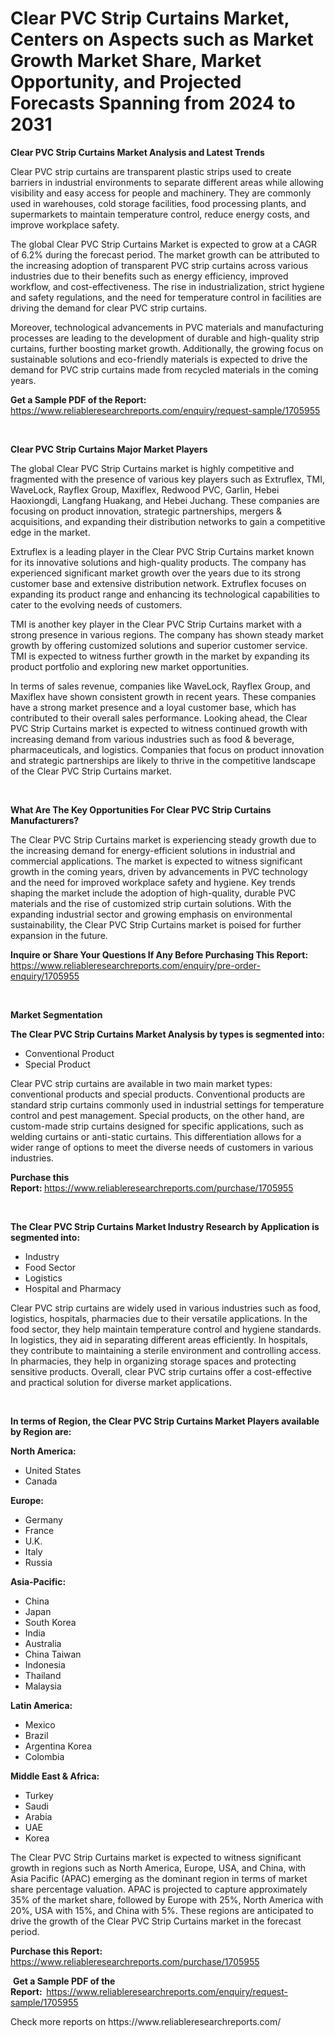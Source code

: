 <p><h1>Clear PVC Strip Curtains Market, Centers on Aspects such as Market Growth Market Share, Market Opportunity, and Projected Forecasts Spanning from 2024 to 2031</h1></p><p><strong>Clear PVC Strip Curtains Market Analysis and Latest Trends</strong></p>
<p><p>Clear PVC strip curtains are transparent plastic strips used to create barriers in industrial environments to separate different areas while allowing visibility and easy access for people and machinery. They are commonly used in warehouses, cold storage facilities, food processing plants, and supermarkets to maintain temperature control, reduce energy costs, and improve workplace safety.</p><p>The global Clear PVC Strip Curtains Market is expected to grow at a CAGR of 6.2% during the forecast period. The market growth can be attributed to the increasing adoption of transparent PVC strip curtains across various industries due to their benefits such as energy efficiency, improved workflow, and cost-effectiveness. The rise in industrialization, strict hygiene and safety regulations, and the need for temperature control in facilities are driving the demand for clear PVC strip curtains.</p><p>Moreover, technological advancements in PVC materials and manufacturing processes are leading to the development of durable and high-quality strip curtains, further boosting market growth. Additionally, the growing focus on sustainable solutions and eco-friendly materials is expected to drive the demand for PVC strip curtains made from recycled materials in the coming years.</p></p>
<p><strong>Get a Sample PDF of the Report:&nbsp;</strong> <a href="https://www.reliableresearchreports.com/enquiry/request-sample/1705955">https://www.reliableresearchreports.com/enquiry/request-sample/1705955</a></p>
<p>&nbsp;</p>
<p><strong>Clear PVC Strip Curtains Major Market Players</strong></p>
<p><p>The global Clear PVC Strip Curtains market is highly competitive and fragmented with the presence of various key players such as Extruflex, TMI, WaveLock, Rayflex Group, Maxiflex, Redwood PVC, Garlin, Hebei Haoxiongdi, Langfang Huakang, and Hebei Juchang. These companies are focusing on product innovation, strategic partnerships, mergers & acquisitions, and expanding their distribution networks to gain a competitive edge in the market.</p><p>Extruflex is a leading player in the Clear PVC Strip Curtains market known for its innovative solutions and high-quality products. The company has experienced significant market growth over the years due to its strong customer base and extensive distribution network. Extruflex focuses on expanding its product range and enhancing its technological capabilities to cater to the evolving needs of customers.</p><p>TMI is another key player in the Clear PVC Strip Curtains market with a strong presence in various regions. The company has shown steady market growth by offering customized solutions and superior customer service. TMI is expected to witness further growth in the market by expanding its product portfolio and exploring new market opportunities.</p><p>In terms of sales revenue, companies like WaveLock, Rayflex Group, and Maxiflex have shown consistent growth in recent years. These companies have a strong market presence and a loyal customer base, which has contributed to their overall sales performance. Looking ahead, the Clear PVC Strip Curtains market is expected to witness continued growth with increasing demand from various industries such as food & beverage, pharmaceuticals, and logistics. Companies that focus on product innovation and strategic partnerships are likely to thrive in the competitive landscape of the Clear PVC Strip Curtains market.</p></p>
<p>&nbsp;</p>
<p><strong>What Are The Key Opportunities For Clear PVC Strip Curtains Manufacturers?</strong></p>
<p><p>The Clear PVC Strip Curtains market is experiencing steady growth due to the increasing demand for energy-efficient solutions in industrial and commercial applications. The market is expected to witness significant growth in the coming years, driven by advancements in PVC technology and the need for improved workplace safety and hygiene. Key trends shaping the market include the adoption of high-quality, durable PVC materials and the rise of customized strip curtain solutions. With the expanding industrial sector and growing emphasis on environmental sustainability, the Clear PVC Strip Curtains market is poised for further expansion in the future.</p></p>
<p><strong>Inquire or Share Your Questions If Any Before Purchasing This Report:</strong> <a href="https://www.reliableresearchreports.com/enquiry/pre-order-enquiry/1705955">https://www.reliableresearchreports.com/enquiry/pre-order-enquiry/1705955</a></p>
<p>&nbsp;</p>
<p><strong>Market Segmentation</strong></p>
<p><strong>The Clear PVC Strip Curtains Market Analysis by types is segmented into:</strong></p>
<p><ul><li>Conventional Product</li><li>Special Product</li></ul></p>
<p><p>Clear PVC strip curtains are available in two main market types: conventional products and special products. Conventional products are standard strip curtains commonly used in industrial settings for temperature control and pest management. Special products, on the other hand, are custom-made strip curtains designed for specific applications, such as welding curtains or anti-static curtains. This differentiation allows for a wider range of options to meet the diverse needs of customers in various industries.</p></p>
<p><strong>Purchase this Report:&nbsp;</strong><a href="https://www.reliableresearchreports.com/purchase/1705955">https://www.reliableresearchreports.com/purchase/1705955</a></p>
<p>&nbsp;</p>
<p><strong>The Clear PVC Strip Curtains Market Industry Research by Application is segmented into:</strong></p>
<p><ul><li>Industry</li><li>Food Sector</li><li>Logistics</li><li>Hospital and Pharmacy</li></ul></p>
<p><p>Clear PVC strip curtains are widely used in various industries such as food, logistics, hospitals, pharmacies due to their versatile applications. In the food sector, they help maintain temperature control and hygiene standards. In logistics, they aid in separating different areas efficiently. In hospitals, they contribute to maintaining a sterile environment and controlling access. In pharmacies, they help in organizing storage spaces and protecting sensitive products. Overall, clear PVC strip curtains offer a cost-effective and practical solution for diverse market applications.</p></p>
<p>&nbsp;</p>
<p><strong>In terms of Region, the Clear PVC Strip Curtains Market Players available by Region are:</strong></p>
<p>
    <p> <strong> North America: </strong>
        <ul>
            <li>United States</li>
            <li>Canada</li>
        </ul>
        </p> 
    <p> <strong> Europe: </strong>
        <ul>
            <li>Germany</li>
            <li>France</li>
            <li>U.K.</li>
            <li>Italy</li>
            <li>Russia</li>
        </ul>
        </p> 
    <p> <strong> Asia-Pacific: </strong>
        <ul>
            <li>China</li>
            <li>Japan</li>
            <li>South Korea</li>
            <li>India</li>
            <li>Australia</li>
            <li>China Taiwan</li>
            <li>Indonesia</li>
            <li>Thailand</li>
            <li>Malaysia</li>
        </ul>
        </p> 
    <p> <strong> Latin America: </strong>
        <ul>
            <li>Mexico</li>
            <li>Brazil</li>
            <li>Argentina Korea</li>
            <li>Colombia</li>
        </ul>
        </p> 
    <p> <strong> Middle East & Africa: </strong>
        <ul>
            <li>Turkey</li>
            <li>Saudi</li>
            <li>Arabia</li>
            <li>UAE</li>
            <li>Korea</li>
        </ul>
    </p>
    </p>
<p><p>The Clear PVC Strip Curtains market is expected to witness significant growth in regions such as North America, Europe, USA, and China, with Asia Pacific (APAC) emerging as the dominant region in terms of market share percentage valuation. APAC is projected to capture approximately 35% of the market share, followed by Europe with 25%, North America with 20%, USA with 15%, and China with 5%. These regions are anticipated to drive the growth of the Clear PVC Strip Curtains market in the forecast period.</p></p>
<p><strong>Purchase this Report: </strong><a href="https://www.reliableresearchreports.com/purchase/1705955">https://www.reliableresearchreports.com/purchase/1705955</a></p>
<p>&nbsp;<strong>Get a Sample PDF of the Report:&nbsp;&nbsp;</strong><a href="https://www.reliableresearchreports.com/enquiry/request-sample/1705955">https://www.reliableresearchreports.com/enquiry/request-sample/1705955</a></p>
<p><strong></strong></p>
<p>Check more reports on https://www.reliableresearchreports.com/</p>